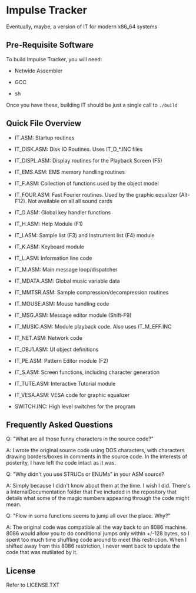 Impulse Tracker
===============

Eventually, maybe, a version of IT for modern x86\_64 systems

Pre-Requisite Software
----------------------

To build Impulse Tracker, you will need:

-   Netwide Assembler

-   GCC

-   sh

Once you have these, building IT should be just a single call to `./build`

Quick File Overview
-------------------

-	IT.ASM:
	Startup routines
	
-	IT\_DISK.ASM:
	Disk IO Routines. Uses IT\_D\_\*.INC files

-	IT\_DISPL.ASM:
	Display routines for the Playback Screen (F5)

-	IT\_EMS.ASM:
	EMS memory handling routines

-	IT\_F.ASM:
	Collection of functions used by the object model

-	IT\_FOUR.ASM:
	Fast Fourier routines. Used by the graphic equalizer (Alt-F12).
	Not available on all all sound cards

-	IT\_G.ASM:
	Global key handler functions

-	IT\_H.ASM:
	Help Module (F1)

-	IT\_I.ASM:
	Sample list (F3) and Instrument list (F4) module 

-	IT\_K.ASM:
	Keyboard module

-	IT\_L.ASM:
	Information line code

-	IT\_M.ASM:
	Main message loop/dispatcher

-	IT\_MDATA.ASM:
	Global music variable data

-	IT\_MMTSR.ASM:
	Sample compression/decompression routines

-	IT\_MOUSE.ASM:
	Mouse handling code

-	IT\_MSG.ASM:
	Message editor module (Shift-F9)

-	IT\_MUSIC.ASM:
	Module playback code. Also uses IT\_M\_EFF.INC

-	IT\_NET.ASM:
	Network code

-	IT\_OBJ1.ASM:
	UI object definitions

-	IT\_PE.ASM:
	Pattern Editor module (F2)

-	IT\_S.ASM:
	Screen functions, including character generation

-	IT\_TUTE.ASM:
	Interactive Tutorial module

-	IT\_VESA.ASM:
	VESA code for graphic equalizer

-	SWITCH.INC:
	High level switches for the program

Frequently Asked Questions
--------------------------

Q: "What are all those funny characters in the source code?"

A: I wrote the original source code using DOS characters, with characters drawing borders/boxes in 
comments in the source code. In the interests of posterity, I have left the code intact as it was.


Q: "Why didn't you use STRUCs or ENUMs" in your ASM source? 

A: Simply because I didn't know about them at the time. I wish I did. There's a InternalDocumentation 
folder that I've included in the repository that details what some of the magic numbers appearing 
through the code might mean.
 

Q: "Flow in some functions seems to jump all over the place. Why?"

A: The original code was compatible all the way back to an 8086 machine. 8086 would allow you to do 
conditional jumps only within +/-128 bytes, so I spent too much time shuffling code around to meet 
this restriction. When I shifted away from this 8086 restriction, I never went back to update the 
code that was mutilated by it.

License
-------

Refer to LICENSE.TXT
